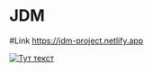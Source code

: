 # JDM

#Link https://jdm-project.netlify.app

[![Тут текст](https://pbs.twimg.com/profile_banners/186538276/1554134152/1500x500)](https://youtu.be/6p7dl27ZYKY)
